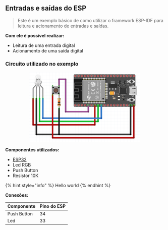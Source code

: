 ## Entradas e saídas do ESP

> Este é um exemplo básico de como utilizar o framework ESP-IDF para leitura e acionamento de entradas e saídas.

**Com ele é possível realizar:**

- Leitura de uma entrada digital
- Acionamento de uma saída digital

### Circuito utilizado no exemplo

<p align="center">
   <img src="../.github/esp32_proto.png" alt="Esquemático" width="70%"/>  
</p>

**Componentes utilizados:**

- [ESP32](https://docs.espressif.com/projects/esp-idf/en/latest/esp32/hw-reference/esp32/get-started-devkitc.html)
- Led RGB
- Push Button
- Resistor 10K


{% hint style="info" %}
Hello world
{% endhint %}

**Conexões:**

| Componente       | Pino do ESP |
| -----------------| ----------- |
| Push Button      | 34          |
| Led              | 33          | 
